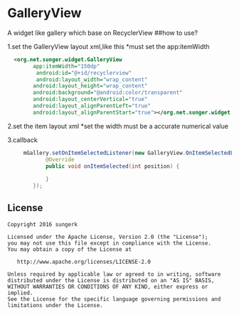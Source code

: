 # GalleryView
 A widget like gallery which base on RecyclerView
##how to use?

1.set the GalleryView layout xml,like this
*must set the app:itemWidth 
```xml
  <org.net.sunger.widget.GalleryView
        app:itemWidth="150dp"
         android:id="@+id/recyclerview"
         android:layout_width="wrap_content"
        android:layout_height="wrap_content"
        android:background="@android:color/transparent"
        android:layout_centerVertical="true"
        android:layout_alignParentLeft="true"
        android:layout_alignParentStart="true"></org.net.sunger.widget.GalleryView>
```
2.set the item layout xml
*set the width must be a accurate numerical value

3.callback

```java
     mGallery.setOnItemSelectedListener(new GalleryView.OnItemSelectedListener() {
            @Override
            public void onItemSelected(int position) {
 
            }
        });
```
## License

```
Copyright 2016 sungerk

Licensed under the Apache License, Version 2.0 (the "License");
you may not use this file except in compliance with the License.
You may obtain a copy of the License at

   http://www.apache.org/licenses/LICENSE-2.0

Unless required by applicable law or agreed to in writing, software
distributed under the License is distributed on an "AS IS" BASIS,
WITHOUT WARRANTIES OR CONDITIONS OF ANY KIND, either express or implied.
See the License for the specific language governing permissions and
limitations under the License.
```




